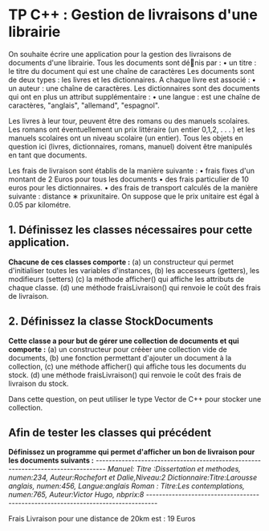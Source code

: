 # TP C++ : Gestion de livraisons d'une librairie

On souhaite écrire une application pour la gestion des livraisons de documents d'une librairie.
Tous les documents sont dénis par :
• un titre : le titre du document qui est une chaîne de caractères
Les documents sont de deux types : les livres et les dictionnaires. A chaque livre est associé :
• un auteur : une chaîne de caractères.
Les dictionnaires sont des documents qui ont en plus un attribut supplémentaire :
• une langue : est une chaîne de caractères, "anglais", "allemand", "espagnol".

Les livres à leur tour, peuvent être des romans ou des manuels scolaires. Les romans ont éventuellement un prix littéraire (un entier 0,1,2, . . . ) et les manuels scolaires ont un niveau scolaire (un entier). Tous les objets en question ici (livres, dictionnaires, romans, manuel) doivent être manipulés en tant que documents.

Les frais de livraison sont établis de la manière suivante : 
• frais fixes d'un montant de 2 Euros pour tous les documents
• des frais particulier de 10 euros pour les dictionnaires.
• des frais de transport calculés de la manière suivante : distance ∗ prixunitaire. On suppose que le prix unitaire est égal à 0.05 par kilométre.

## 1. Définissez les classes nécessaires pour cette application. 
**Chacune de ces classes comporte :**
(a) un constructeur qui permet d'initialiser toutes les variables d'instances,
(b) les accesseurs (getters), les modifieurs (setters)
(c) la méthode afficher() qui affiche les attributs de chaque classe.
(d) une méthode fraisLivraison() qui renvoie le coût des frais de livraison.

## 2. Définissez la classe StockDocuments 
**Cette classe a pour but de gérer une collection de documents et qui comporte :**
(a) un constructeur pour créèer une collection vide de documents,
(b) une fonction permettant d'ajouter un document à la collection,
(c) une méthode afficher() qui affiche tous les documents du stock.
(d) une méthode fraisLivraison() qui renvoie le coût des frais de livraison du stock.

Dans cette question, on peut utiliser le type Vector de C++ pour stocker une collection.

## Afin de tester les classes qui précédent

**Définissez un programme qui permet d'afficher un bon de livraison pour les documents suivants :**
_---------------------------------------------------------------------------------
Manuel: Titre :Dissertation et methodes, numen:234, Auteur:Rochefort et Dalie,Niveau:2
Dictionnaire:Titre:Larousse anglais, numen:456, Langue:anglais
Roman : Titre:Les contemplations, numen:765, Auteur:Victor Hugo, nbprix:8
---------------------------------------------------------------------------------_

Frais Livraison pour une distance de 20km est : 19 Euros
